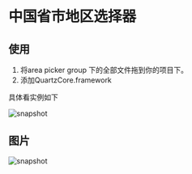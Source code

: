 
中国省市地区选择器
====
## 使用
1. 将area picker group 下的全部文件拖到你的项目下。
2. 添加QuartzCore.framework

具体看实例如下

![snapshot](http://ww4.sinaimg.cn/bmiddle/76770db5gw1dwr6gax695j.jpg)

## 图片
![snapshot](http://i1.tietuku.com/0a7de438100323b4.png "哆啦A梦") 
